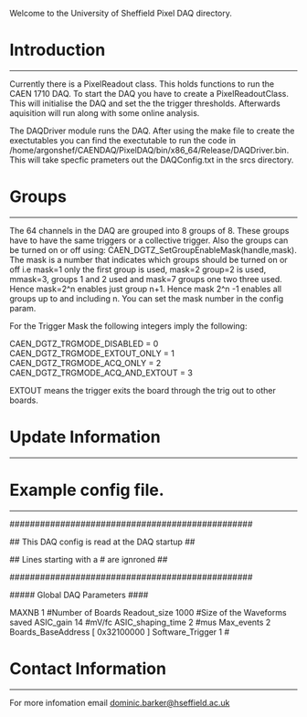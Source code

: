 Welcome to the University of Sheffield Pixel DAQ directory. 

# Introduction
---------------------------------------------------------------------------------------------

Currently there is a PixelReadout class. This holds functions to run the CAEN 1710 DAQ. To start the DAQ you have to create a PixelReadoutClass. This will initialise the DAQ and set the the trigger thresholds. Afterwards aquisition will run along with some online analysis.

The DAQDriver module runs the DAQ. After using the make file to create the exectutables you can find the exectutable to run the code in /home/argonshef/CAENDAQ/PixelDAQ/bin/x86_64/Release/DAQDriver.bin. This will take specfic prameters out the DAQConfig.txt in the srcs directory.


# Groups 
-----------------------------------------------------------------------------------------------

The 64 channels in the DAQ are grouped into 8 groups of 8. These groups have to have the same triggers or a collective trigger. Also the groups can be turned on or off using: CAEN_DGTZ_SetGroupEnableMask(handle,mask). The mask is a number that indicates which groups should be turned on or off i.e mask=1 only the first group is used, mask=2 group=2 is used, mmask=3, groups 1 and 2 used and mask=7 groups one two three used. Hence mask=2^n enables just group n+1. Hence mask 2^n -1 enables all groups up to and including n. You can set the mask number in the config param.

For the Trigger Mask the following integers imply the following: 

CAEN_DGTZ_TRGMODE_DISABLED        = 0
CAEN_DGTZ_TRGMODE_EXTOUT_ONLY     = 1 
CAEN_DGTZ_TRGMODE_ACQ_ONLY        = 2
CAEN_DGTZ_TRGMODE_ACQ_AND_EXTOUT  = 3

EXTOUT means the trigger exits the board through the trig out to other boards. 


# Update Information 
------------------------------------------------------------------------------------------------


# Example config file.
------------------------------------------------------------------------------------------------

\################################################

\## This DAQ config is read at the DAQ startup ##

\## Lines starting with a # are ignroned       ##

\################################################

\#####  Global DAQ Parameters ####

MAXNB                           1               #Number of Boards
Readout_size                    1000            #Size of the Waveforms saved
ASIC_gain                       14              #mV/fc
ASIC_shaping_time               2               #mus
Max_events                      2
Boards_BaseAddress              [ 0x32100000 ]
Software_Trigger                1               #


# Contact Information 
------------------------------------------------------------------------------------------------
For more infomation email dominic.barker@hseffield.ac.uk

